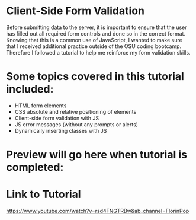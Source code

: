 # Client-Side Form Validation

Before submitting data to the server, it is important to ensure that the user has filled out all required form controls and done so in the correct format. Knowing that this is a common use of JavaScript, I wanted to make sure that I received additional practice outside of the OSU coding bootcamp. Therefore I followed a tutorial to help me reinforce my form validation skills.

# Some topics covered in this tutorial included:
- HTML form elements
- CSS absolute and relative positioning of elements
- Client-side form validation with JS
- JS error messages (without any prompts or alerts)
- Dynamically inserting classes with JS

# Preview will go here when tutorial is completed:

# Link to Tutorial
https://www.youtube.com/watch?v=rsd4FNGTRBw&ab_channel=FlorinPop
